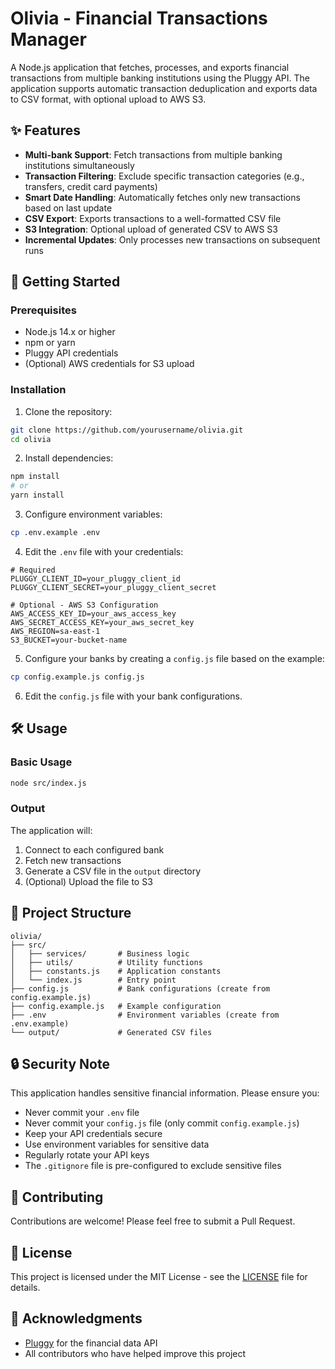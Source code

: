 # Olivia - Financial Transactions Manager

A Node.js application that fetches, processes, and exports financial transactions from multiple banking institutions using the Pluggy API. The application supports automatic transaction deduplication and exports data to CSV format, with optional upload to AWS S3.

## ✨ Features

- **Multi-bank Support**: Fetch transactions from multiple banking institutions simultaneously
- **Transaction Filtering**: Exclude specific transaction categories (e.g., transfers, credit card payments)
- **Smart Date Handling**: Automatically fetches only new transactions based on last update
- **CSV Export**: Exports transactions to a well-formatted CSV file
- **S3 Integration**: Optional upload of generated CSV to AWS S3
- **Incremental Updates**: Only processes new transactions on subsequent runs

## 🚀 Getting Started

### Prerequisites

- Node.js 14.x or higher
- npm or yarn
- Pluggy API credentials
- (Optional) AWS credentials for S3 upload

### Installation

1. Clone the repository:
```bash
git clone https://github.com/yourusername/olivia.git
cd olivia
```

2. Install dependencies:
```bash
npm install
# or
yarn install
```

3. Configure environment variables:
```bash
cp .env.example .env
```

4. Edit the `.env` file with your credentials:
```
# Required
PLUGGY_CLIENT_ID=your_pluggy_client_id
PLUGGY_CLIENT_SECRET=your_pluggy_client_secret

# Optional - AWS S3 Configuration
AWS_ACCESS_KEY_ID=your_aws_access_key
AWS_SECRET_ACCESS_KEY=your_aws_secret_key
AWS_REGION=sa-east-1
S3_BUCKET=your-bucket-name
```

5. Configure your banks by creating a `config.js` file based on the example:
```bash
cp config.example.js config.js
```

6. Edit the `config.js` file with your bank configurations.


## 🛠 Usage

### Basic Usage

```bash
node src/index.js
```



### Output

The application will:
1. Connect to each configured bank
2. Fetch new transactions
3. Generate a CSV file in the `output` directory
4. (Optional) Upload the file to S3

## 📁 Project Structure

```
olivia/
├── src/
│   ├── services/       # Business logic
│   ├── utils/          # Utility functions
│   ├── constants.js    # Application constants
│   └── index.js        # Entry point
├── config.js           # Bank configurations (create from config.example.js)
├── config.example.js   # Example configuration
├── .env                # Environment variables (create from .env.example)
└── output/             # Generated CSV files
```

## 🔒 Security Note

This application handles sensitive financial information. Please ensure you:

- Never commit your `.env` file
- Never commit your `config.js` file (only commit `config.example.js`)
- Keep your API credentials secure
- Use environment variables for sensitive data
- Regularly rotate your API keys
- The `.gitignore` file is pre-configured to exclude sensitive files

## 🤝 Contributing

Contributions are welcome! Please feel free to submit a Pull Request.

## 📄 License

This project is licensed under the MIT License - see the [LICENSE](LICENSE) file for details.

## 🙏 Acknowledgments

- [Pluggy](https://pluggy.ai/) for the financial data API
- All contributors who have helped improve this project